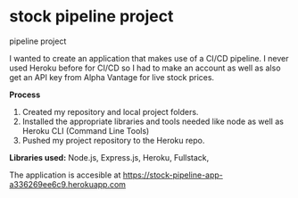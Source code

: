 # stock pipeline project
pipeline project

I wanted to create an application that makes use of a CI/CD pipeline. I never used Heroku before for CI/CD so I had to make an 
account as well as also get an API key from Alpha Vantage for live stock prices.

**Process**
1. Created my repository and local project folders. 
2. Installed the appropriate libraries and tools needed like node as well as Heroku CLI (Command Line Tools)
3. Pushed my project repository to the Heroku repo.

**Libraries used:**
Node.js, Express.js, Heroku, Fullstack,

The application is accesible at
https://stock-pipeline-app-a336269ee6c9.herokuapp.com
